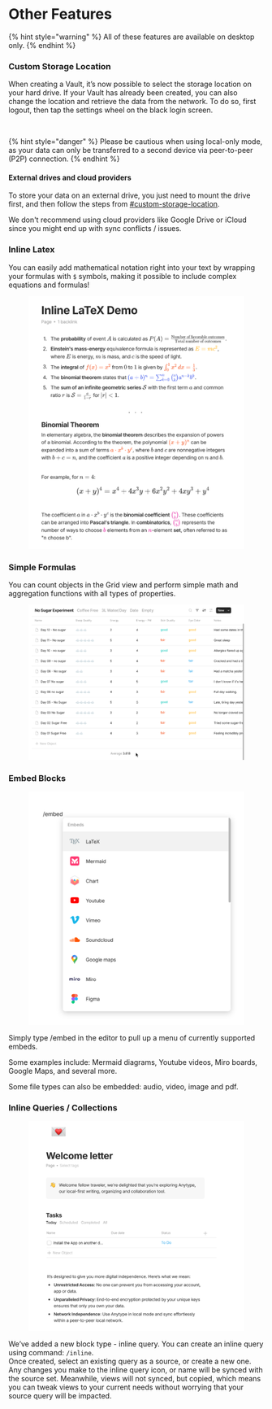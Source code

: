 # Other Features

{% hint style="warning" %}
All of these features are available on desktop only.
{% endhint %}

### Custom Storage Location

When creating a Vault, it’s now possible to select the storage location on your hard drive. If your Vault has already been created, you can also change the location and retrieve the data from the network. To do so, first logout, then tap the settings wheel on the black login screen.

<figure><img src="../../.gitbook/assets/Custome Storage Location.gif" alt="" width="563"><figcaption></figcaption></figure>

{% hint style="danger" %}
Please be cautious when using local-only mode, as your data can only be transferred to a second device via peer-to-peer (P2P) connection.
{% endhint %}

#### External drives and cloud providers

To store your data on an external drive, you just need to mount the drive first, and then follow the steps from [#custom-storage-location](other-features.md#custom-storage-location "mention").

We don't recommend using cloud providers like Google Drive or iCloud since you might end up with sync conflicts / issues.

### Inline Latex

You can easily add mathematical notation right into your text by wrapping your formulas with `$` symbols, making it possible to include complex equations and formulas!

<figure><img src="../../.gitbook/assets/image (92).png" alt=""><figcaption></figcaption></figure>

### Simple Formulas&#x20;

You can count objects in the Grid view and perform simple math and aggregation functions with all types of properties.

<figure><img src="../../.gitbook/assets/image (2) (1) (1) (1).png" alt="" width="563"><figcaption></figcaption></figure>

### Embed Blocks

<figure><img src="../../.gitbook/assets/image (12).png" alt="" width="563"><figcaption></figcaption></figure>

Simply type /embed in the editor to pull up a menu of currently supported embeds.

Some examples include: Mermaid diagrams, Youtube videos, Miro boards, Google Maps, and several more.

Some file types can also be embedded: audio, video, image and pdf.

### Inline Queries / Collections

<figure><img src="../../.gitbook/assets/image (107).png" alt="" width="563"><figcaption></figcaption></figure>

We’ve added a new block type - inline query. You can create an inline query using command: `/inline`.\
Once created, select an existing query as a source, or create a new one. Any changes you make to the inline query icon, or name will be synced with the source set. Meanwhile, views will not synced, but copied, which means you can tweak views to your current needs without worrying that your source query will be impacted.
